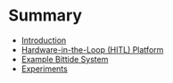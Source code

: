 <!--
SPDX-FileCopyrightText: 2025 Google LLC

SPDX-License-Identifier: Apache-2.0
-->

# Summary

- [Introduction](sections/introduction.md)
- [Hardware-in-the-Loop (HITL) Platform](sections/hitl-platform.md)
- [Example Bittide System](sections/example-system.md)
- [Experiments](sections/experiments.md)
